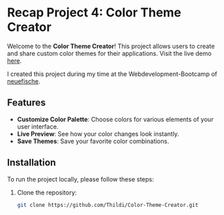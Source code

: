 # Recap Project 4: Color Theme Creator

Welcome to the **Color Theme Creator**! This project allows users to create and share custom color themes for their applications. Visit the live demo [here](https://color-theme-creator-omega.vercel.app/).

I created this project during my time at the Webdevelopment-Bootcamp of [neuefische](https://www.neuefische.de/).

## Features

- **Customize Color Palette**: Choose colors for various elements of your user interface.
- **Live Preview**: See how your color changes look instantly.
- **Save Themes**: Save your favorite color combinations.

## Installation

To run the project locally, please follow these steps:

1. Clone the repository:
   ```bash
   git clone https://github.com/Thildi/Color-Theme-Creator.git
   ```

